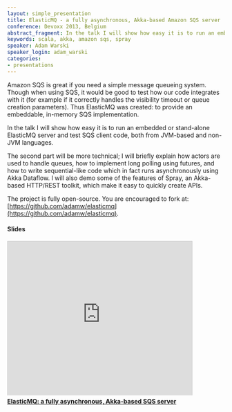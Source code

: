 ```yaml
---
layout: simple_presentation
title: ElasticMQ - a fully asynchronous, Akka-based Amazon SQS server
conference: Devoxx 2013, Belgium
abstract_fragment: In the talk I will show how easy it is to run an embedded or stand-alone ElasticMQ server and test SQS client code, both from JVM-based and non-JVM languages.
keywords: scala, akka, amazon sqs, spray
speaker: Adam Warski
speaker_login: adam_warski
categories:
- presentations
---
```


Amazon SQS is great if you need a simple message queueing system. Though when using SQS, it would be good
to test how our code integrates with it (for example if it correctly handles the visibility timeout or
queue creation parameters). Thus ElasticMQ was created: to provide an embeddable, in-memory SQS implementation.

In the talk I will show how easy it is to run an embedded or stand-alone ElasticMQ server and test SQS client code,
both from JVM-based and non-JVM languages.

The second part will be more technical; I will briefly explain how actors are used to handle queues, how to implement
long polling using futures, and how to write sequential-like code which in fact runs asynchronously using Akka Dataflow.
I will also demo some of the features of Spray, an Akka-based HTTP/REST toolkit, which make it easy to quickly create APIs.

The project is fully open-source. You are encouraged to fork at: [https://github.com/adamw/elasticmq](https://github.com/adamw/elasticmq).

<h4>Slides</h4>
<iframe src="https://www.slideshare.net/slideshow/embed_code/28292398?rel=0" width="427" height="356" frameborder="0" marginwidth="0" marginheight="0" scrolling="no" style="border:1px solid #CCC;border-width:1px 1px 0;margin-bottom:5px" allowfullscreen> </iframe> <div style="margin-bottom:5px"> <strong> <a href="https://www.slideshare.net/adamw1pl/elasticmq-a-fully-asynchronous-akkabased-sqs-server" title="ElasticMQ: a fully asynchronous, Akka-based SQS server" target="_blank">ElasticMQ: a fully asynchronous, Akka-based SQS server</a> </strong> </div>
